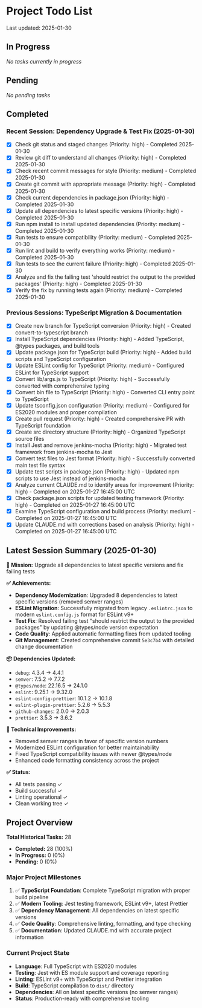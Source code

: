 # Project Todo List

Last updated: 2025-01-30

## In Progress
*No tasks currently in progress*

## Pending
*No pending tasks*

## Completed

### Recent Session: Dependency Upgrade & Test Fix (2025-01-30)
- [x] Check git status and staged changes (Priority: high) - Completed 2025-01-30
- [x] Review git diff to understand all changes (Priority: high) - Completed 2025-01-30
- [x] Check recent commit messages for style (Priority: medium) - Completed 2025-01-30
- [x] Create git commit with appropriate message (Priority: high) - Completed 2025-01-30
- [x] Check current dependencies in package.json (Priority: high) - Completed 2025-01-30
- [x] Update all dependencies to latest specific versions (Priority: high) - Completed 2025-01-30
- [x] Run npm install to install updated dependencies (Priority: medium) - Completed 2025-01-30
- [x] Run tests to ensure compatibility (Priority: medium) - Completed 2025-01-30
- [x] Run lint and build to verify everything works (Priority: medium) - Completed 2025-01-30
- [x] Run tests to see the current failure (Priority: high) - Completed 2025-01-30
- [x] Analyze and fix the failing test 'should restrict the output to the provided packages' (Priority: high) - Completed 2025-01-30
- [x] Verify the fix by running tests again (Priority: medium) - Completed 2025-01-30

### Previous Sessions: TypeScript Migration & Documentation
- [x] Create new branch for TypeScript conversion (Priority: high) - Created convert-to-typescript branch
- [x] Install TypeScript dependencies (Priority: high) - Added TypeScript, @types packages, and build tools
- [x] Update package.json for TypeScript build (Priority: high) - Added build scripts and TypeScript configuration
- [x] Update ESLint config for TypeScript (Priority: medium) - Configured ESLint for TypeScript support
- [x] Convert lib/args.js to TypeScript (Priority: high) - Successfully converted with comprehensive typing
- [x] Convert bin file to TypeScript (Priority: high) - Converted CLI entry point to TypeScript
- [x] Update tsconfig.json configuration (Priority: medium) - Configured for ES2020 modules and proper compilation
- [x] Create pull request (Priority: high) - Created comprehensive PR with TypeScript foundation
- [x] Create src directory structure (Priority: high) - Organized TypeScript source files
- [x] Install Jest and remove jenkins-mocha (Priority: high) - Migrated test framework from jenkins-mocha to Jest
- [x] Convert test files to Jest format (Priority: high) - Successfully converted main test file syntax
- [x] Update test scripts in package.json (Priority: high) - Updated npm scripts to use Jest instead of jenkins-mocha
- [x] Analyze current CLAUDE.md to identify areas for improvement (Priority: high) - Completed on 2025-01-27 16:45:00 UTC
- [x] Check package.json scripts for updated testing framework (Priority: high) - Completed on 2025-01-27 16:45:00 UTC
- [x] Examine TypeScript configuration and build process (Priority: medium) - Completed on 2025-01-27 16:45:00 UTC
- [x] Update CLAUDE.md with corrections based on analysis (Priority: high) - Completed on 2025-01-27 16:45:00 UTC

## Latest Session Summary (2025-01-30)

**🎯 Mission:** Upgrade all dependencies to latest specific versions and fix failing tests

**✅ Achievements:**
- **Dependency Modernization**: Upgraded 8 dependencies to latest specific versions (removed semver ranges)
- **ESLint Migration**: Successfully migrated from legacy `.eslintrc.json` to modern `eslint.config.js` format for ESLint v9+
- **Test Fix**: Resolved failing test "should restrict the output to the provided packages" by updating @types/node version expectation
- **Code Quality**: Applied automatic formatting fixes from updated tooling
- **Git Management**: Created comprehensive commit `5e3c7b4` with detailed change documentation

**📦 Dependencies Updated:**
- `debug`: 4.3.4 → 4.4.1
- `semver`: 7.5.2 → 7.7.2
- `@types/node`: 22.16.5 → 24.1.0
- `eslint`: 9.25.1 → 9.32.0
- `eslint-config-prettier`: 10.1.2 → 10.1.8
- `eslint-plugin-prettier`: 5.2.6 → 5.5.3
- `github-changes`: 2.0.0 → 2.0.3
- `prettier`: 3.5.3 → 3.6.2

**🔧 Technical Improvements:**
- Removed semver ranges in favor of specific version numbers
- Modernized ESLint configuration for better maintainability
- Fixed TypeScript compatibility issues with newer @types/node
- Enhanced code formatting consistency across the project

**✅ Status:**
- All tests passing ✓
- Build successful ✓
- Linting operational ✓
- Clean working tree ✓

## Project Overview

**Total Historical Tasks:** 28
- **Completed:** 28 (100%)
- **In Progress:** 0 (0%)
- **Pending:** 0 (0%)

### Major Project Milestones
1. ✅ **TypeScript Foundation**: Complete TypeScript migration with proper build pipeline
2. ✅ **Modern Tooling**: Jest testing framework, ESLint v9+, latest Prettier
3. ✅ **Dependency Management**: All dependencies on latest specific versions
4. ✅ **Code Quality**: Comprehensive linting, formatting, and type checking
5. ✅ **Documentation**: Updated CLAUDE.md with accurate project information

### Current Project State
- **Language**: Full TypeScript with ES2020 modules
- **Testing**: Jest with ES module support and coverage reporting
- **Linting**: ESLint v9+ with TypeScript and Prettier integration
- **Build**: TypeScript compilation to `dist/` directory
- **Dependencies**: All on latest specific versions (no semver ranges)
- **Status**: Production-ready with comprehensive tooling